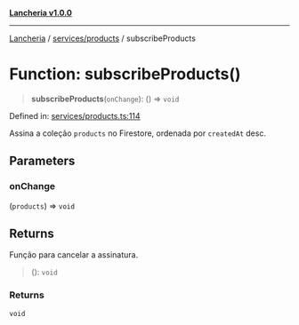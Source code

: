 [**Lancheria v1.0.0**](../../../README.md)

***

[Lancheria](../../../README.md) / [services/products](../README.md) / subscribeProducts

# Function: subscribeProducts()

> **subscribeProducts**(`onChange`): () => `void`

Defined in: [services/products.ts:114](https://github.com/eudavidreis-odev/lancheria/blob/documentacao_inicial/services/products.ts#L114)

Assina a coleção `products` no Firestore, ordenada por `createdAt` desc.

## Parameters

### onChange

(`products`) => `void`

## Returns

Função para cancelar a assinatura.

> (): `void`

### Returns

`void`
